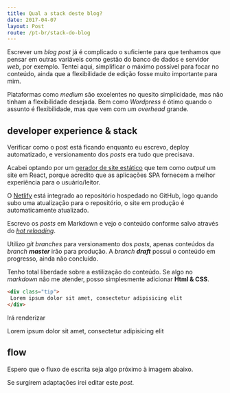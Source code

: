 ```yaml
---
title: Qual a stack deste blog?
date: 2017-04-07
layout: Post
route: /pt-br/stack-do-blog
---
```


Escrever um _blog post_ já é complicado o suficiente para que tenhamos que pensar em outras variáveis como gestão do banco de dados e servidor _web_, por exemplo. Tentei aqui, simplificar o máximo possível para focar no conteúdo, ainda que a flexibilidade de edição fosse muito importante para mim.

Plataformas como _medium_ são excelentes no quesito simplicidade, mas nâo tinham a flexibilidade desejada. Bem como _Wordpress_ é ótimo quando o assunto é flexibilidade, mas que vem com um _overhead_ grande.

## developer experience & stack

Verificar como o post está ficando enquanto eu escrevo, deploy automatizado, e versionamento dos _posts_ era tudo que precisava.

Acabei optando por um [gerador de site estático](https://phenomic.io/) que tem como _output_ um site em React, porque acredito que as aplicações SPA fornecem a melhor experiência para o usuário/leitor.

O [Netlify](https://www.netlify.com/) está integrado ao repositório hospedado no GitHub, logo quando subo uma atualização para o repositório, o site em produção é automaticamente atualizado.

 Escrevo os _posts_ em Markdown e vejo o conteúdo conforme salvo através do [_hot reloading_](https://gaearon.github.io/react-hot-loader/).

Utilizo _git branches_ para versionamento dos _posts_, apenas conteúdos da _branch **master**_ irão para produção. A _branch **draft**_ possui o conteúdo em progresso, ainda não concluído.

Tenho total liberdade sobre a estilização do conteúdo. Se algo no _markdown_ nâo me atender, posso simplesmente adicionar **Html & CSS**.

``` html
<div class="tip">
 Lorem ipsum dolor sit amet, consectetur adipisicing elit
</div>
```
Irá renderizar
<div class="tip">
 Lorem ipsum dolor sit amet, consectetur adipisicing elit
</div>

## flow

Espero que o fluxo de escrita seja algo próximo à imagem abaixo.


Se surgirem adaptações irei editar este _post_.

